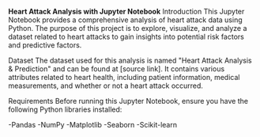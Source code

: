 **Heart Attack Analysis with Jupyter Notebook**
Introduction
This Jupyter Notebook provides a comprehensive analysis of heart attack data using Python. The purpose of this project is to explore, visualize, and analyze a dataset related to heart attacks to gain insights into potential risk factors and predictive factors.

Dataset
The dataset used for this analysis is named "Heart Attack Analysis & Prediction" and can be found at [source link]. It contains various attributes related to heart health, including patient information, medical measurements, and whether or not a heart attack occurred.

Requirements
Before running this Jupyter Notebook, ensure you have the following Python libraries installed:

-Pandas
-NumPy
-Matplotlib
-Seaborn
-Scikit-learn
